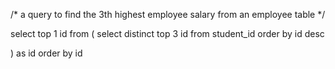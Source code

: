 
/* a query to find the 3th highest employee salary from an employee table
*/


select top 1 id from 
(
select distinct top 3 id from student_id order by id desc

) as id order by id
